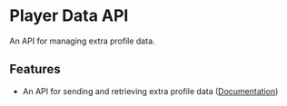 # Player Data API
An API for managing extra profile data.

## Features
- An API for sending and retrieving extra profile data ([Documentation](https://github.com/hiimjasmine00/PlayerDataAPI/blob/main/README.md))